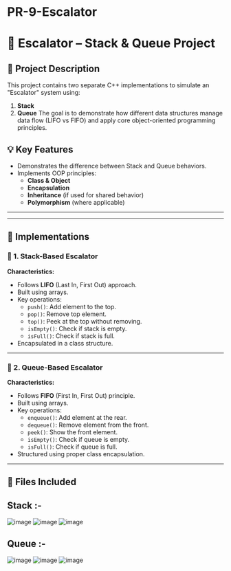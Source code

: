 # PR-9-Escalator

# 🚀 Escalator – Stack & Queue Project

## 🧾 Project Description

This project contains two separate C++ implementations to simulate an "Escalator" system using:
1. **Stack**
2. **Queue**
The goal is to demonstrate how different data structures manage data flow (LIFO vs FIFO) and apply core object-oriented programming principles.

## 💡 Key Features

- Demonstrates the difference between Stack and Queue behaviors.
- Implements OOP principles:
  - **Class & Object**
  - **Encapsulation**
  - **Inheritance** (if used for shared behavior)
  - **Polymorphism** (where applicable)
---

---
## 📌 Implementations

### 🔷 1. Stack-Based Escalator
**Characteristics:**
- Follows **LIFO** (Last In, First Out) approach.
- Built using arrays.
- Key operations:
  - `push()`: Add element to the top.
  - `pop()`: Remove top element.
  - `top()`: Peek at the top without removing.
  - `isEmpty()`: Check if stack is empty.
  - `isFull()`: Check if stack is full.
- Encapsulated in a class structure.
---

### 🔶 2. Queue-Based Escalator
**Characteristics:**
- Follows **FIFO** (First In, First Out) principle.
- Built using arrays.
- Key operations:
  - `enqueue()`: Add element at the rear.
  - `dequeue()`: Remove element from the front.
  - `peek()`: Show the front element.
  - `isEmpty()`: Check if queue is empty.
  - `isFull()`: Check if queue is full.
- Structured using proper class encapsulation.
---


## 📁 Files Included

## Stack :-
![image](https://github.com/user-attachments/assets/ca0007b2-32e4-434b-b634-ffbea03fc97c)
![image](https://github.com/user-attachments/assets/c52b2046-f96b-4692-bcea-62cdf2464756)
![image](https://github.com/user-attachments/assets/21b92c64-4926-49d6-83b5-6c38c7ca3282)

## Queue :-
![image](https://github.com/user-attachments/assets/09f41d52-832d-49f8-8915-cc63962f3bb9)
![image](https://github.com/user-attachments/assets/4fc1437e-1efb-45f1-94d8-75184ec337bf)
![image](https://github.com/user-attachments/assets/df926a7e-771b-43da-bd5c-57a013737ce3)

